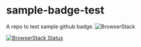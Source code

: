 # sample-badge-test

A repo to test sample github badge.
![BrowserStack](https://automate.browserstack.com/badge.svg?badge_key=MWswZ2I0TDBWSW1WdmxZbE1VRkFxSWxiQzlTVW9UL2pDaDdDMmNZdktoaz0tLSs4VnI2aVdsdkNud0NMc1JRQVVuNkE9PQ==--afaac56a02faa017fa0d911e189751316cdb8031)

[![BrowserStack Status](https://automate.browserstack.com/badge.svg?badge_key=MWswZ2I0TDBWSW1WdmxZbE1VRkFxSWxiQzlTVW9UL2pDaDdDMmNZdktoaz0tLSs4VnI2aVdsdkNud0NMc1JRQVVuNkE9PQ==--afaac56a02faa017fa0d911e189751316cdb8031)](https://automate.browserstack.com/public-build/MWswZ2I0TDBWSW1WdmxZbE1VRkFxSWxiQzlTVW9UL2pDaDdDMmNZdktoaz0tLSs4VnI2aVdsdkNud0NMc1JRQVVuNkE9PQ==--afaac56a02faa017fa0d911e189751316cdb8031)
